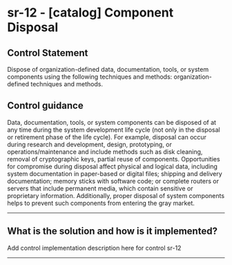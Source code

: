 # sr-12 - \[catalog\] Component Disposal

## Control Statement

Dispose of organization-defined data, documentation, tools, or system components using the following techniques and methods: organization-defined techniques and methods.

## Control guidance

Data, documentation, tools, or system components can be disposed of at any time during the system development life cycle (not only in the disposal or retirement phase of the life cycle). For example, disposal can occur during research and development, design, prototyping, or operations/maintenance and include methods such as disk cleaning, removal of cryptographic keys, partial reuse of components. Opportunities for compromise during disposal affect physical and logical data, including system documentation in paper-based or digital files; shipping and delivery documentation; memory sticks with software code; or complete routers or servers that include permanent media, which contain sensitive or proprietary information. Additionally, proper disposal of system components helps to prevent such components from entering the gray market.

______________________________________________________________________

## What is the solution and how is it implemented?

Add control implementation description here for control sr-12

______________________________________________________________________
